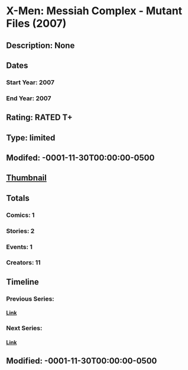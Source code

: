 # X-Men: Messiah Complex - Mutant Files (2007)
## Description: None
## Dates
### Start Year: 2007
### End Year: 2007
## Rating: RATED T+
## Type: limited
## Modifed: -0001-11-30T00:00:00-0500
## [Thumbnail](http://i.annihil.us/u/prod/marvel/i/mg/3/90/4bc3895616f21.jpg)
## Totals
### Comics: 1
### Stories: 2
### Events: 1
### Creators: 11
## Timeline
### Previous Series: 
#### [Link]()
### Next Series: 
#### [Link]()
## Modified: -0001-11-30T00:00:00-0500
